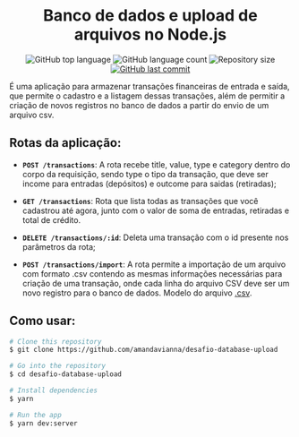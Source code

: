 <h1 align="center">Banco de dados e upload de arquivos no Node.js</h1>

<p align="center">
  <img alt="GitHub top language" src="https://img.shields.io/github/languages/top/amandavianna/desafio-database-upload">

  <img alt="GitHub language count" src="https://img.shields.io/github/languages/count/amandavianna/desafio-database-upload?color=%2304D361">

  <img alt="Repository size" src="https://img.shields.io/github/repo-size/amandavianna/desafio-database-upload">

  <a href="https://github.com/amandavianna/desafio-database-upload/commits/master">
    <img alt="GitHub last commit" src="https://img.shields.io/github/last-commit/amandavianna/desafio-database-upload.svg">
  </a>
</p>

<p>É uma aplicação para armazenar transações financeiras de entrada e saída, que permite o cadastro e a listagem dessas transações, além de permitir a criação de novos registros no banco de dados a partir do envio de um arquivo csv.</p>

## Rotas da aplicação:

- **`POST /transactions`**: A rota recebe title, value, type e category dentro do corpo da requisição, sendo type o tipo da transação, que deve ser income para entradas (depósitos) e outcome para saidas (retiradas);

- **`GET /transactions`**: Rota que lista todas as transações que você cadastrou até agora, junto com o valor de soma de entradas, retiradas e total de crédito.

- **`DELETE /transactions/:id`**: Deleta uma transação com o id presente nos parâmetros da rota;

- **`POST /transactions/import`**: A rota permite a importação de um arquivo com formato .csv contendo as mesmas informações necessárias para criação de uma transação, onde cada linha do arquivo CSV deve ser um novo registro para o banco de dados. Modelo do arquivo [.csv](https://github.com/amandavianna/desafio-database-upload/blob/master/src/__tests__/import_template.csv).


## Como usar:

```bash
# Clone this repository
$ git clone https://github.com/amandavianna/desafio-database-upload

# Go into the repository
$ cd desafio-database-upload

# Install dependencies
$ yarn

# Run the app
$ yarn dev:server
```
